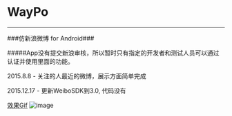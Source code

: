# WayPo
---
###仿新浪微博 for Android###

#####App没有提交新浪审核，所以暂时只有指定的开发者和测试人员可以通过认证并使用里面的功能。

2015.8.8 - 关注的人最近的微博，展示方面简单完成

2015.12.17 - 更新WeiboSDK到3.0, 代码没有


[效果Gif](https://github.com/rexcheung/waypo/blob/master/demo.gif)
![image](https://github.com/rexcheung/waypo/blob/master/demo.gif)   
